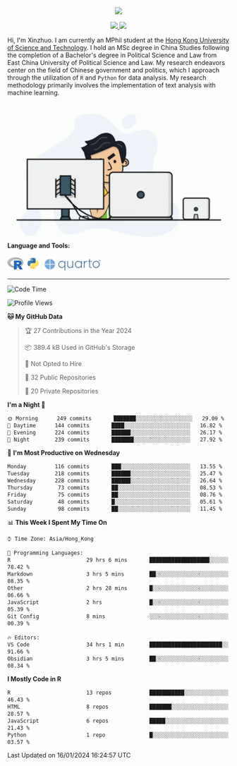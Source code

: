 <div align='center'>
<img src='https://readme-typing-svg.herokuapp.com?font=Lora&color=4d3900&center=true&lines=HKUST+Mphil+in+SOSC;Focus+on+China;Code+for+PoliSci'/>
</div>

<p align='center'>
 <a href
='https://www.linkedin.com/in/xinzhuo-huang-5161011ba/' target='_blank'>
        <img src='https://img.shields.io/badge/linkedin%20-%230077B5.svg?&style=for-the-badge&logo=linkedin&logoColor=white'/>
    </a>
 <a href='https://twitter.com/HsinchoH' target='_blank'>
        <img src='https://img.shields.io/badge/Twitter-1DA1F2?style=for-the-badge&logo=twitter&logoColor=white'/>
    </a>
    </p>
    
Hi, I'm Xinzhuo. I am currently an MPhil student at the [Hong Kong University of Science and Technology](https://sosc.hkust.edu.hk/node/613). I hold an MSc degree in China Studies following the completion of a Bachelor's degree in Political Science and Law from East China University of Political Science and Law. My research endeavors center on the field of Chinese government and politics, which I approach through the utilization of `R` and `Python` for data analysis. My research methodology primarily involves the implementation of text analysis with machine learning.




<img align='right' src="https://github.com/xinzhuohkust/xinzhuohkust/blob/main/programmer.gif" width="590">



**Language and Tools:**  

<code><img height="36" src="https://raw.githubusercontent.com/github/explore/80688e429a7d4ef2fca1e82350fe8e3517d3494d/topics/r/r.png"></code>
<code><img height="36" src="https://raw.githubusercontent.com/github/explore/80688e429a7d4ef2fca1e82350fe8e3517d3494d/topics/python/python.png"></code>
<code><img height="32" src="https://github.com/quarto-dev/quarto-r/blob/main/man/figures/quarto.png"></code>

---
<!--START_SECTION:waka-->
![Code Time](http://img.shields.io/badge/Code%20Time-1%2C345%20hrs%2029%20mins-blue)

![Profile Views](http://img.shields.io/badge/Profile%20Views-4-blue)

**🐱 My GitHub Data** 

> 🏆 27 Contributions in the Year 2024
 > 
> 📦 389.4 kB Used in GitHub's Storage 
 > 
> 🚫 Not Opted to Hire
 > 
> 📜 32 Public Repositories 
 > 
> 🔑 20 Private Repositories  
 > 
**I'm a Night 🦉** 

```text
🌞 Morning      249 commits       ███████░░░░░░░░░░░░░░░░░░   29.09 % 
🌆 Daytime      144 commits       ████░░░░░░░░░░░░░░░░░░░░░   16.82 % 
🌃 Evening      224 commits       ██████░░░░░░░░░░░░░░░░░░░   26.17 % 
🌙 Night        239 commits       ███████░░░░░░░░░░░░░░░░░░   27.92 % 

```
📅 **I'm Most Productive on Wednesday** 

```text
Monday         116 commits       ███░░░░░░░░░░░░░░░░░░░░░░   13.55 % 
Tuesday        218 commits       ██████░░░░░░░░░░░░░░░░░░░   25.47 % 
Wednesday      228 commits       ██████░░░░░░░░░░░░░░░░░░░   26.64 % 
Thursday        73 commits       ██░░░░░░░░░░░░░░░░░░░░░░░   08.53 % 
Friday          75 commits       ██░░░░░░░░░░░░░░░░░░░░░░░   08.76 % 
Saturday        48 commits       █░░░░░░░░░░░░░░░░░░░░░░░░   05.61 % 
Sunday          98 commits       ██░░░░░░░░░░░░░░░░░░░░░░░   11.45 % 

```


📊 **This Week I Spent My Time On** 

```text
⌚︎ Time Zone: Asia/Hong_Kong

💬 Programming Languages: 
R                        29 hrs 6 mins       ███████████████████░░░░░░   78.42 % 
Markdown                 3 hrs 5 mins        ██░░░░░░░░░░░░░░░░░░░░░░░   08.35 % 
Other                    2 hrs 28 mins       █░░░░░░░░░░░░░░░░░░░░░░░░   06.66 % 
JavaScript               2 hrs               █░░░░░░░░░░░░░░░░░░░░░░░░   05.39 % 
Git Config               8 mins              ░░░░░░░░░░░░░░░░░░░░░░░░░   00.39 % 

🔥 Editors: 
VS Code                  34 hrs 1 min        ███████████████████████░░   91.66 % 
Obsidian                 3 hrs 5 mins        ██░░░░░░░░░░░░░░░░░░░░░░░   08.34 % 

```

**I Mostly Code in R** 

```text
R                        13 repos            ███████████░░░░░░░░░░░░░░   46.43 % 
HTML                     8 repos             ███████░░░░░░░░░░░░░░░░░░   28.57 % 
JavaScript               6 repos             █████░░░░░░░░░░░░░░░░░░░░   21.43 % 
Python                   1 repo              █░░░░░░░░░░░░░░░░░░░░░░░░   03.57 % 

```



 Last Updated on 16/01/2024 16:24:57 UTC
<!--END_SECTION:waka-->
    
    
    
    
    
    
    
    
